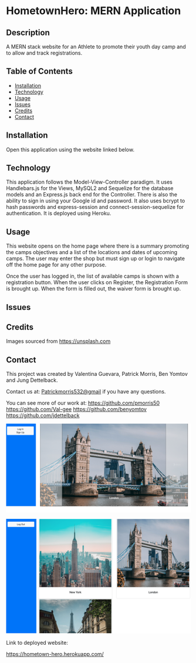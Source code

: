 # HometownHero: MERN Application

## Description

A MERN stack website for an Athlete to promote their youth day camp and to allow and track registrations. 


## Table of Contents
* [Installation](#installation)
* [Technology](#technology)
* [Usage](#usage)
* [Issues](#issues)
* [Credits](#credits)
* [Contact](#contact)


## Installation
Open this application using the website linked below.


## Technology
This application follows the Model-View-Controller paradigm. It uses Handlebars.js for the Views, MySQL2 and Sequelize for the database models and an Express.js back end for the Controller. There is also the ability to sign in using your Google id and password.  It also uses bcrypt to hash passwords and express-session and connect-session-sequelize for authentication. It is deployed using Heroku.


## Usage
This website opens on the home page where there is a summary promoting the camps objectives and a list of the locations and dates of upcoming camps. The user may enter the shop but must sign up or login to navigate off the home page for any other purpose.

Once the user has logged in, the list of available camps is shown with a registration button. When the user clicks on Register, the Registration Form is brought up. When the form is filled out, the waiver form is brought up. 


## Issues


## Credits
Images sourced from https://unsplash.com


## Contact
This project was created by Valentina Guevara, Patrick Morris, Ben Yomtov and Jung Dettelback.

Contact us at:
    [Patrickmorris532@gmail](mailto:Patrickmorris532@gmail.com) if you have any questions.  

You can see more of our work at:
    <https://github.com/pmorris50>
    <https://github.com/Val-gee>
    <https://github.com/benyomtov>
    <https://github.com/jdettelback>
   

  ![screenshot](https://raw.githubusercontent.com/NyqEvo/travel-blog/main/public/images/screenshottravelblog1.png)
  
  ![screenshot](https://raw.githubusercontent.com/NyqEvo/travel-blog/main/public/images/screenshottravelblog2.png)
  
  Link to deployed website:

https://hometown-hero.herokuapp.com/
